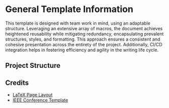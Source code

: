 # General Template Information

This template is designed with team work in mind, using an adaptable structure. Leveraging an extensive array of macros, the document achieves heightened reusability while mitigating redundancy, encapsulating prevalent structures, styles, and formatting. This approach ensures a consistent and cohesive presentation across the entirety of the project. Additionally, CI/CD integration helps in fostering efficiency and agility in the writing life cycle.

## Project Structure



## Credits

- [LaTeX Page Layout](https://www.overleaf.com/learn/latex/Page_size_and_margins)
- [IEEE Conference Template](https://www.ieee.org/conferences/publishing/templates.html)

